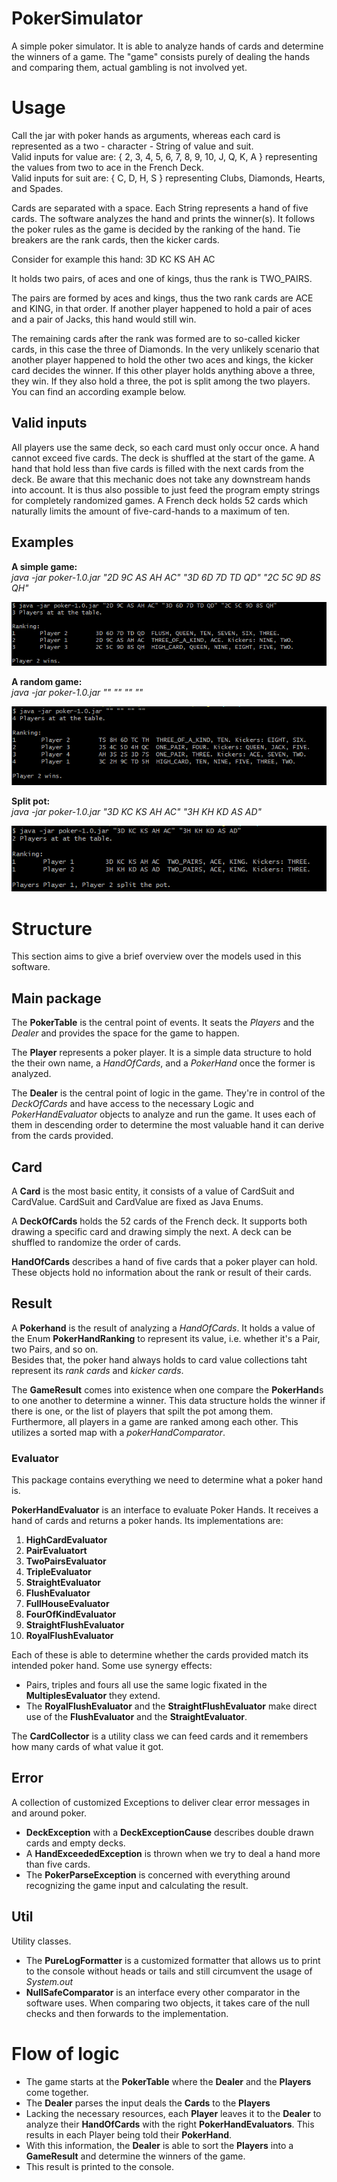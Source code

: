 # PokerSimulator
A simple poker simulator. It is able to analyze hands of cards and determine the winners of a game. The "game" consists purely of dealing the hands and comparing them, actual gambling is not involved yet.

# Usage
Call the jar with poker hands as arguments, whereas each card is represented as a two - character - String of value and suit.  
Valid inputs for value are: { 2, 3, 4, 5, 6, 7, 8, 9, 10, J, Q, K, A } representing the values from two to ace in the French Deck.  
Valid inputs for suit are: { C, D, H, S } representing Clubs, Diamonds, Hearts, and Spades.  

Cards are separated with a space. Each String represents a hand of five cards.
The software analyzes the hand and prints the winner(s). It follows the poker rules as the game is decided by the ranking of the hand. Tie breakers are the rank cards, then the kicker cards.

Consider for example this hand:
3D KC KS AH AC

It holds two pairs, of aces and one of kings, thus the rank is TWO_PAIRS.

The pairs are formed by aces and kings, thus the two rank cards are ACE and KING, in that order. If another player happened to hold a pair of aces and a pair of Jacks, this hand would still win.

The remaining cards after the rank was formed are to so-called kicker cards, in this case the three of Diamonds. In the very unlikely scenario that another player happened to hold the other two aces and kings, the kicker card decides the winner. If this other player holds anything above a three, they win. If they also hold a three, the pot is split among the two players. You can find an according example below.

## Valid inputs
All players use the same deck, so each card must only occur once.
A hand cannot exceed five cards.
The deck is shuffled at the start of the game. A hand that hold less than five cards is filled with the next cards from the deck. Be aware that this mechanic does not take any downstream hands into account.
It is thus also possible to just feed the program empty strings for completely randomized games.
A French deck holds 52 cards which naturally limits the amount of five-card-hands to a maximum of ten.

## Examples
**A simple game:**  
*java -jar poker-1.0.jar "2D 9C AS AH AC" "3D 6D 7D TD QD" "2C 5C 9D 8S QH"*

![A basic game](resources/img/basic_game.png)

**A random game:**  
*java -jar poker-1.0.jar "" "" "" ""*

![A fully random game](resources/img/random_game.png)

**Split pot:**  
*java -jar poker-1.0.jar "3D KC KS AH AC" "3H KH KD AS AD"*

![A split pot game](resources/img/split-pot.png)

# Structure

This section aims to give a brief overview over the models used in this software.

## Main package

The **PokerTable** is the central point of events. It seats the *Players* and the *Dealer* and provides the space for the game to happen.

The **Player** represents a poker player.  It is a simple data structure to hold the their own name, a *HandOfCards*, and a *PokerHand* once the former is analyzed.

The **Dealer** is the central point of logic in the game. They're in control of the *DeckOfCards* and have access to the necessary Logic and *PokerHandEvaluator* objects to analyze and run the game. It uses each of them in descending order to determine the most valuable hand it can derive from the cards provided.

## Card

A **Card** is the most basic entity, it consists of a value of CardSuit and CardValue. CardSuit and CardValue are fixed as Java Enums.

A **DeckOfCards** holds the 52 cards of the French deck. It supports both drawing a specific card and drawing simply the next. A deck can be shuffled to randomize the order of cards.

**HandOfCards** describes a hand of five cards that a poker player can hold. These objects hold no information about the rank or result of their cards.

## Result

A **Pokerhand** is the result of analyzing a *HandOfCards*. It holds a value of the Enum **PokerHandRanking** to represent its value, i.e. whether it's a Pair, two Pairs, and so on.  
Besides that, the poker hand always holds to card value collections taht represent its *rank cards* and *kicker cards*.

The **GameResult** comes into existence when one compare the **PokerHand**s to one another to determine a winner. This data structure holds the winner if there is one, or the list of players that spilt the pot among them. Furthermore, all players in a game are ranked among each other. This utilizes a sorted map with a *pokerHandComparator*.

### Evaluator

This package contains everything we need to determine what a poker hand is.

**PokerHandEvaluator** is an interface to evaluate Poker Hands.  It receives a hand of cards and returns a poker hands. Its implementations are:

1. **HighCardEvaluator**
2. **PairEvaluatort**
3. **TwoPairsEvaluator**
4. **TripleEvaluator**
5. **StraightEvaluator**
6. **FlushEvaluator**
7. **FullHouseEvaluator**
8. **FourOfKindEvaluator**
9. **StraightFlushEvaluator**
10. **RoyalFlushEvaluator**

Each of these is able to determine whether the cards provided match its intended poker hand. Some use synergy effects:  
- Pairs, triples and fours all use the same logic fixated in the **MultiplesEvaluator** they extend.  
- The **RoyalFlushEvaluator** and the **StraightFlushEvaluator** make direct use of the **FlushEvaluator** and the **StraightEvaluator**.

The **CardCollector** is a utility class we can feed cards and it remembers how many cards of what value it got.

## Error

A collection of customized Exceptions to deliver clear error messages in and around poker.

- **DeckException** with a **DeckExceptionCause** describes double drawn cards and empty decks.
- A **HandExceededException** is thrown when we try to deal a hand more than five cards.
- The **PokerParseException** is concerned with everything around recognizing the game input and calculating the result.

## Util

Utility classes.

- The **PureLogFormatter** is a customized formatter that allows us to print to the console without heads or tails and still circumvent the usage of *System.out*
- **NullSafeComparator** is an interface every other comparator in the software uses. When comparing two objects, it takes care of the null checks and then forwards to the implementation.

# Flow of logic

- The game starts at the **PokerTable** where the **Dealer** and the **Players** come together.
- The **Dealer** parses the input deals the **Cards** to the **Players**
- Lacking the necessary resources, each **Player** leaves it to the **Dealer** to analyze their **HandOfCards** with the right **PokerHandEvaluators**. This results in each Player being told their **PokerHand**.
- With this information, the **Dealer** is able to sort the **Players** into a **GameResult** and determine the winners of the game.
- This result is printed to the console.
